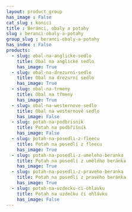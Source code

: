 ```yaml
---
layout: product_group
has_image : False
cat_slug : konici
title : Beránci, obaly a potahy
slug : beranci-obaly-a-potahy
group_slug : beranci-obaly-a-potahy
has_index : False
products:
  - slug: obal-na-anglicke-sedlo
    title: Obal na anglické sedlo
    has_image: True
  - slug: obal-na-drezurni-sedlo
    title: Obal na drezurní sedlo
    has_image: True
  - slug: obal-na-trmeny
    title: Obal na třmeny
    has_image: True
  - slug: obal-na-westernove-sedlo
    title: Obal na westernové sedlo
    has_image: False
  - slug: potah-na-podbrisnik
    title: Potah na podbřišník
    has_image: False
  - slug: potah-na-posedli-z-fleecu
    title: Potah na posedlí z fleecu
    has_image: True
  - slug: potah-na-posedli-z-umeleho-beranka
    title: Potah na posedlí z umělého beránka
    has_image: True
  - slug: potah-na-posedli-z-praveho-beranka
    title: Potah na posedlí z pravého beránka
    has_image: True
  - slug: potah-na-uzdecku-ci-ohlavku
    title: Potah na uzdečku či ohlávku
    has_image: False
---
```


